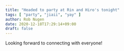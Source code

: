 ```yaml
---
title: "Headed to party at Rin and Hiro's tonight"
tags: [ "party", "jiaii", "yay" ]
author: Rob Nugen
date: 2020-12-18T17:29:14+09:00
draft: false
---
```


Looking forward to connecting with everyone!

